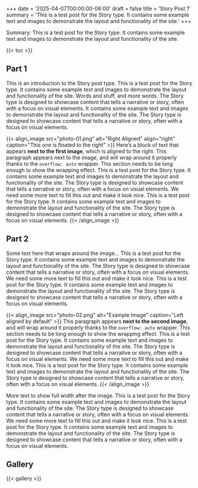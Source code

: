 +++
date = '2025-04-07T00:00:00-06:00'
draft = false
title = 'Story Post 1'
summary = 'This is a test post for the Story type. It contains some example text and images to demonstrate the layout and functionality of the site.'
+++

Summary: This is a test post for the Story type. It contains some example text and images to demonstrate the layout and functionality of the site.

{{< toc >}}

## Part 1

This is an introduction to the Story post type. This is a test post for the Story type. It contains some example text and images to demonstrate the layout and functionality of the site. Words and stuff, and more words. The Story type is designed to showcase content that tells a narrative or story, often with a focus on visual elements. It contains some example text and images to demonstrate the layout and functionality of the site. The Story type is designed to showcase content that tells a narrative or story, often with a focus on visual elements.

{{< align_image src="photo-01.png" alt="Right Aligned" align="right" caption="This one is floated to the right" >}}
Here’s a block of text that appears **next to the first image**, which is aligned to the right.
This paragraph appears next to the image, and will wrap around it properly thanks to the `overflow: auto` wrapper. This section needs to be long enough to show the wrapping effect. This is a test post for the Story type. It contains some example text and images to demonstrate the layout and functionality of the site. The Story type is designed to showcase content that tells a narrative or story, often with a focus on visual elements. We need some more text to fill this out and make it look nice. This is a test post for the Story type. It contains some example text and images to demonstrate the layout and functionality of the site. The Story type is designed to showcase content that tells a narrative or story, often with a focus on visual elements.
{{< /align_image >}}

## Part 2

Some text here that wraps around the image... This is a test post for the Story type. It contains some example text and images to demonstrate the layout and functionality of the site. The Story type is designed to showcase content that tells a narrative or story, often with a focus on visual elements. We need some more text to fill this out and make it look nice. This is a test post for the Story type. It contains some example text and images to demonstrate the layout and functionality of the site. The Story type is designed to showcase content that tells a narrative or story, often with a focus on visual elements.

{{< align_image src="photo-02.png" alt="Example Image" caption="Left aligned by default" >}}
This paragraph appears **next to the second image**, and will wrap around it properly thanks to the `overflow: auto` wrapper.
This section needs to be long enough to show the wrapping effect. This is a test post for the Story type. It contains some example text and images to demonstrate the layout and functionality of the site. The Story type is designed to showcase content that tells a narrative or story, often with a focus on visual elements. We need some more text to fill this out and make it look nice. This is a test post for the Story type. It contains some example text and images to demonstrate the layout and functionality of the site. The Story type is designed to showcase content that tells a narrative or story, often with a focus on visual elements.
{{< /align_image >}}

More text to show full width after the image. This is a test post for the Story type. It contains some example text and images to demonstrate the layout and functionality of the site. The Story type is designed to showcase content that tells a narrative or story, often with a focus on visual elements. We need some more text to fill this out and make it look nice. This is a test post for the Story type. It contains some example text and images to demonstrate the layout and functionality of the site. The Story type is designed to showcase content that tells a narrative or story, often with a focus on visual elements.

## Gallery

{{< gallery >}}
